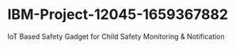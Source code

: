 # IBM-Project-12045-1659367882
IoT Based Safety Gadget for Child Safety Monitoring &amp; Notification
